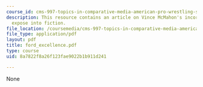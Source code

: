 ```yaml
---
course_id: cms-997-topics-in-comparative-media-american-pro-wrestling-spring-2007
description: This resource contains an article on Vince McMahon's incorporation of
  expose into fiction.
file_location: /coursemedia/cms-997-topics-in-comparative-media-american-pro-wrestling-spring-2007/8a7822f8a26f123fae9022b1b911d241_ford_excellence.pdf
file_type: application/pdf
layout: pdf
title: ford_excellence.pdf
type: course
uid: 8a7822f8a26f123fae9022b1b911d241

---
```

None
